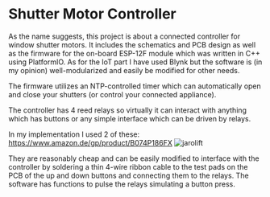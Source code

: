 # Shutter Motor Controller

As the name suggests, this project is about a connected controller for window shutter motors. 
It includes the schematics and PCB design as well as the firmware for the on-board ESP-12F 
module which was written in C++ using PlatformIO. As for the IoT part I have used Blynk but
the software is (in my opinion) well-modularized and easily be modified for other needs.

The firmware utilizes an NTP-controlled timer which can automatically open and close your
shutters (or control your connected appliance).

The controller has 4 reed relays so virtually it can interact with anything which has buttons
or any simple interface which can be driven by relays.

In my implementation I used 2 of these: https://www.amazon.de/gp/product/B074P186FX
![jarolift](https://images-na.ssl-images-amazon.com/images/I/61YMBwRKftL._SL1500_.jpg)

They are reasonably cheap and can be easily modified to interface with the controller 
by soldering a thin 4-wire ribbon cable to the test pads on the PCB of the up and down 
buttons and connecting them to the relays. The software has functions to pulse the relays 
simulating a button press.
